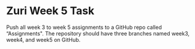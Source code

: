 # Zuri Week 5 Task

 Push all week 3 to week 5 assignments to a GitHub repo called “Assignments". The repository should have three branches named week3, week4, and week5 on GitHub.